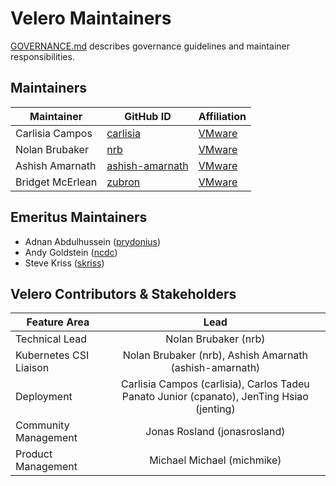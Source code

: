 # Velero Maintainers

[GOVERNANCE.md](https://github.com/vmware-tanzu/velero/blob/main/GOVERNANCE.md) describes governance guidelines and maintainer responsibilities.

## Maintainers

| Maintainer | GitHub ID | Affiliation |
| --------------- | --------- | ----------- |
| Carlisia Campos | [carlisia](https://github.com/carlisia) | [VMware](https://www.github.com/vmware/) |
| Nolan Brubaker | [nrb](https://github.com/nrb) | [VMware](https://www.github.com/vmware/) |
| Ashish Amarnath | [ashish-amarnath](https://github.com/ashish-amarnath) | [VMware](https://www.github.com/vmware/) |
| Bridget McErlean | [zubron](https://github.com/zubron) | [VMware](https://www.github.com/vmware/) |

## Emeritus Maintainers
* Adnan Abdulhussein ([prydonius](https://github.com/prydonius))
* Andy Goldstein ([ncdc](https://github.com/ncdc))
* Steve Kriss ([skriss](https://github.com/skriss))

## Velero Contributors & Stakeholders

| Feature Area | Lead |
| ----------------------------- | :---------------------: |
| Technical Lead | Nolan Brubaker (nrb) |
| Kubernetes CSI Liaison | Nolan Brubaker (nrb), Ashish Amarnath (ashish-amarnath) |
| Deployment | Carlisia Campos (carlisia), Carlos Tadeu Panato Junior (cpanato), JenTing Hsiao (jenting) | 
| Community Management | Jonas Rosland (jonasrosland) |
| Product Management | Michael Michael (michmike) |
